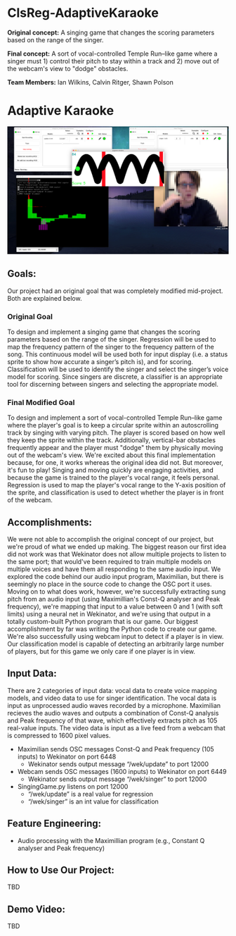 # ClsReg-AdaptiveKaraoke
**Original concept:** A singing game that changes the scoring parameters based on the range of the singer.

**Final concept:** A sort of vocal-controlled Temple Run–like game where a singer must 1) control their pitch to stay within a track and 2) move out of the webcam's view to "dodge" obstacles.

**Team Members:** Ian Wilkins, Calvin Ritger, Shawn Polson

# Adaptive Karaoke
![Screenshot](https://github.com/CUBoulder-2019Sp-IML4HCI/ClsReg-AdaptiveKaraoke/blob/master/Game%20demo%20screenshot.png)

## Goals:
Our project had an original goal that was completely modified mid-project. Both are explained below.
### Original Goal
To design and implement a singing game that changes the scoring parameters based on the range of the singer. Regression will be used to map the frequency pattern of the singer to the frequency pattern of the song. This continuous model will be used both for input display (i.e. a status sprite to show how accurate a singer’s pitch is), and for scoring. Classification will be used to identify the singer and select the singer’s voice model for scoring. Since singers are discrete, a classifier is an appropriate tool for discerning between singers and selecting the appropriate model.

### Final Modified Goal
To design and implement a sort of vocal-controlled Temple Run–like game where the player's goal is to keep a circular sprite within an autoscrolling track by singing with varying pitch. The player is scored based on how well they keep the sprite within the track. Additionally, vertical-bar obstacles frequently appear and the player must "dodge" them by physically moving out of the webcam's view. We're excited about this final implementation because, for one, it works whereas the original idea did not. But moreover, it's fun to play! Singing and moving quickly are engaging activities, and because the game is trained to the player's vocal range, it feels personal. Regression is used to map the player's vocal range to the Y-axis position of the sprite, and classification is used to detect whether the player is in front of the webcam.

## Accomplishments:
We were not able to accomplish the original concept of our project, but we're proud of what we ended up making. The biggest reason our first idea did not work was that Wekinator does not allow multiple projects to listen to the same port; that would've been required to train multiple models on multiple voices and have them all responding to the same audio input. We explored the code behind our audio input program, Maximilian, but there is seemingly no place in the source code to change the OSC port it uses. Moving on to what does work, however, we're successfully extracting sung pitch from an audio input (using Maximillian's Const-Q analyser and Peak frequency), we're mapping that input to a value between 0 and 1 (with soft limits) using a neural net in Wekinator, and we're using that output in a totally custom-built Python program that is our game. Our biggest accomplishment by far was writing the Python code to create our game. We're also successfully using webcam input to detect if a player is in view. Our classification model is capable of detecting an arbitrarily large number of players, but for this game we only care if one player is in view. 

## Input Data:
There are 2 categories of input data: vocal data to create voice mapping models, and video data to use for singer identification.
The vocal data is input as unprocessed audio waves recorded by a microphone. Maximilian recieves the audio waves and outputs a combination of Const-Q analysis and Peak frequency of that wave, which effectively extracts pitch as 105 real-value inputs. The video data is input as a live feed from a webcam that is compressed to 1600 pixel values.

- Maximilian sends OSC messages Const-Q and Peak frequency (105 inputs) to Wekinator on port 6448
    - Wekinator sends output message “/wek/update” to port 12000
- Webcam sends OSC messages (1600 inputs) to Wekinator on port 6449
    - Wekinator sends output message “/wek/singer” to port 12000
- SingingGame.py listens on port 12000
    - “/wek/update” is a real value for regression
    - “/wek/singer” is an int value for classification



## Feature Engineering:
 - Audio processing with the Maximillian program (e.g., Constant Q analyser and Peak frequency)


## How to Use Our Project:
TBD

## Demo Video:
TBD
      
